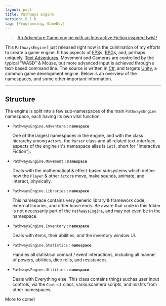 ```yaml
---
layout: post
title: Pathways Engine
version: 0.1.0
tag: [Programming, GameDev]
---
```


>[An Adventure Game engine with an Interactive Fiction inspired twist!][pathways]

[pathways]: <https://github.com/evan-erdos/PathwaysEngine/>

This `PathwaysEngine` I just released right now is the culmination of my efforts to create a game engine.
It has aspects of [FPS][]s, [RPG][]s, and, perhaps uniquely, [Text Adventures][].
Movement and Cameras are controlled by the typical "WASD" & Mouse, but more advanced input is achieved through a text-based command line.
The source is written in [C#][], and targets [Unity][], a common game development engine.
Below is an overview of the namespaces, and some other important information.

[FPS]: <http://en.wikipedia.org/wiki/Marathon_Infinity>
[RPG]: <http://www.spiderwebsoftware.com/geneforge/>
[Text Adventures]: <http://ifdb.tads.org/viewgame?id=6dj2vguyiagrhvc2>
[C#]: <http://www.mono-project.com/docs/about-mono/languages/csharp/>
[Unity]: <http://unity3d.com>

---

## Structure ##

The engine is split into a few sub-namespaces of the main `PathwaysEngine` namespace, each having its own vital function.

- `PathwaysEngine.Adventure` : **`namespace`**

    One of the largest namespaces in the engine, and with the class hierarchy among `Actor`s, the `Parser` class and all related text-interface aspects of the engine (it's namespace alias is `intf`, short for "Interactive Fiction").

- `PathwaysEngine.Movement` : **`namespace`**

    Deals with the mathematical & effect-based subsystems which define how the `Player` & other `Actor`s move, make sounds, animate, and interact, physically.

- `PathwaysEngine.Libraries` : **`namespace`**

    This namespace contains very generic library & framework code, external libraries, and other loose ends. Be aware that code in this folder is not necessarily part of the `PathwaysEngine`, and may not even be in the namespace.

- `PathwaysEngine.Inventory` : **`namespace`**

    Deals with items, their abilities, and the inventory window UI.

- `PathwaysEngine.Statistics` : **`namespace`**

    Handles all statistical combat / event interactions, including all manner of powers, abilities, dice rolls, and resistances.

- `PathwaysEngine.Utilities` : **`namespace`**

    Deals with Everything else. This class contains things suchas user input controls, via the `Control` class, variouscamera scripts, and misfits from other namespaces.


More to come!
